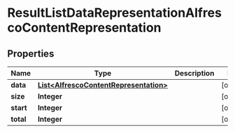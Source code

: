 # ResultListDataRepresentationAlfrescoContentRepresentation

## Properties
Name | Type | Description | Notes
------------ | ------------- | ------------- | -------------
**data** | [**List&lt;AlfrescoContentRepresentation&gt;**](AlfrescoContentRepresentation.md) |  |  [optional]
**size** | **Integer** |  |  [optional]
**start** | **Integer** |  |  [optional]
**total** | **Integer** |  |  [optional]
